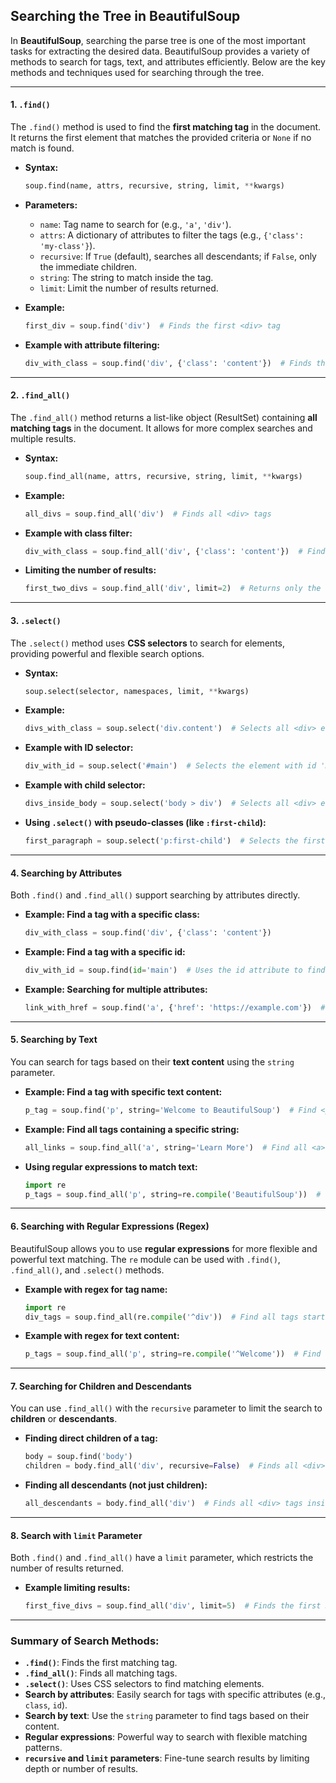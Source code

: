 ## **Searching the Tree in BeautifulSoup**

In **BeautifulSoup**, searching the parse tree is one of the most important tasks for extracting the desired data. BeautifulSoup provides a variety of methods to search for tags, text, and attributes efficiently. Below are the key methods and techniques used for searching through the tree.

---

#### **1. `.find()`**

The `.find()` method is used to find the **first matching tag** in the document. It returns the first element that matches the provided criteria or `None` if no match is found.

* **Syntax:**

  ```python
  soup.find(name, attrs, recursive, string, limit, **kwargs)
  ```

* **Parameters:**

  * `name`: Tag name to search for (e.g., `'a'`, `'div'`).
  * `attrs`: A dictionary of attributes to filter the tags (e.g., `{'class': 'my-class'}`).
  * `recursive`: If `True` (default), searches all descendants; if `False`, only the immediate children.
  * `string`: The string to match inside the tag.
  * `limit`: Limit the number of results returned.

* **Example:**

  ```python
  first_div = soup.find('div')  # Finds the first <div> tag
  ```

* **Example with attribute filtering:**

  ```python
  div_with_class = soup.find('div', {'class': 'content'})  # Finds the first <div> with class 'content'
  ```

---

#### **2. `.find_all()`**

The `.find_all()` method returns a list-like object (ResultSet) containing **all matching tags** in the document. It allows for more complex searches and multiple results.

* **Syntax:**

  ```python
  soup.find_all(name, attrs, recursive, string, limit, **kwargs)
  ```

* **Example:**

  ```python
  all_divs = soup.find_all('div')  # Finds all <div> tags
  ```

* **Example with class filter:**

  ```python
  div_with_class = soup.find_all('div', {'class': 'content'})  # Finds all <div> tags with class 'content'
  ```

* **Limiting the number of results:**

  ```python
  first_two_divs = soup.find_all('div', limit=2)  # Returns only the first 2 <div> tags
  ```

---

#### **3. `.select()`**

The `.select()` method uses **CSS selectors** to search for elements, providing powerful and flexible search options.

* **Syntax:**

  ```python
  soup.select(selector, namespaces, limit, **kwargs)
  ```

* **Example:**

  ```python
  divs_with_class = soup.select('div.content')  # Selects all <div> elements with class 'content'
  ```

* **Example with ID selector:**

  ```python
  div_with_id = soup.select('#main')  # Selects the element with id 'main'
  ```

* **Example with child selector:**

  ```python
  divs_inside_body = soup.select('body > div')  # Selects all <div> elements that are direct children of <body>
  ```

* **Using `.select()` with pseudo-classes (like `:first-child`):**

  ```python
  first_paragraph = soup.select('p:first-child')  # Selects the first <p> element in the document
  ```

---

#### **4. Searching by Attributes**

Both `.find()` and `.find_all()` support searching by attributes directly.

* **Example: Find a tag with a specific class:**

  ```python
  div_with_class = soup.find('div', {'class': 'content'})
  ```

* **Example: Find a tag with a specific id:**

  ```python
  div_with_id = soup.find(id='main')  # Uses the id attribute to find the tag
  ```

* **Example: Searching for multiple attributes:**

  ```python
  link_with_href = soup.find('a', {'href': 'https://example.com'})  # Find <a> tag with a specific href
  ```

---

#### **5. Searching by Text**

You can search for tags based on their **text content** using the `string` parameter.

* **Example: Find a tag with specific text content:**

  ```python
  p_tag = soup.find('p', string='Welcome to BeautifulSoup')  # Find <p> tag with exact text match
  ```

* **Example: Find all tags containing a specific string:**

  ```python
  all_links = soup.find_all('a', string='Learn More')  # Find all <a> tags with text 'Learn More'
  ```

* **Using regular expressions to match text:**

  ```python
  import re
  p_tags = soup.find_all('p', string=re.compile('BeautifulSoup'))  # Find all <p> tags containing 'BeautifulSoup'
  ```

---

#### **6. Searching with Regular Expressions (Regex)**

BeautifulSoup allows you to use **regular expressions** for more flexible and powerful text matching. The `re` module can be used with `.find()`, `.find_all()`, and `.select()` methods.

* **Example with regex for tag name:**

  ```python
  import re
  div_tags = soup.find_all(re.compile('^div'))  # Find all tags starting with 'div'
  ```

* **Example with regex for text content:**

  ```python
  p_tags = soup.find_all('p', string=re.compile('^Welcome'))  # Find all <p> tags where the text starts with 'Welcome'
  ```

---

#### **7. Searching for Children and Descendants**

You can use `.find_all()` with the `recursive` parameter to limit the search to **children** or **descendants**.

* **Finding direct children of a tag:**

  ```python
  body = soup.find('body')
  children = body.find_all('div', recursive=False)  # Finds all <div> tags that are direct children of <body>
  ```

* **Finding all descendants (not just children):**

  ```python
  all_descendants = body.find_all('div')  # Finds all <div> tags inside <body>, including nested ones
  ```

---

#### **8. Search with `limit` Parameter**

Both `.find()` and `.find_all()` have a `limit` parameter, which restricts the number of results returned.

* **Example limiting results:**

  ```python
  first_five_divs = soup.find_all('div', limit=5)  # Finds the first 5 <div> tags
  ```

---

### Summary of Search Methods:

* **`.find()`**: Finds the first matching tag.
* **`.find_all()`**: Finds all matching tags.
* **`.select()`**: Uses CSS selectors to find matching elements.
* **Search by attributes**: Easily search for tags with specific attributes (e.g., `class`, `id`).
* **Search by text**: Use the `string` parameter to find tags based on their content.
* **Regular expressions**: Powerful way to search with flexible matching patterns.
* **`recursive` and `limit` parameters**: Fine-tune search results by limiting depth or number of results.
